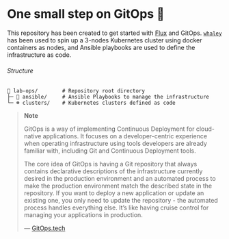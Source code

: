# One small step on GitOps 🚀

This repository has been created to get started with [Flux](https://fluxcd.io/) and GitOps. [`whaley`](https://github.com/imgios/whaley) has been used to spin up a 3-nodes Kubernetes cluster using docker containers as nodes, and Ansible playbooks are used to define the infrastructure as code.

###### Structure
```shell
📁 lab-ops/        # Repository root directory
├─ 📄 ansible/     # Ansible Playbooks to manage the infrastructure
└─ ☸️ clusters/    # Kubernetes clusters defined as code
```

> **Note**
>
> GitOps is a way of implementing Continuous Deployment for cloud-native applications. It focuses on a developer-centric experience when operating infrastructure using tools developers are already familiar with, including Git and Continuous Deployment tools.
>
> The core idea of GitOps is having a Git repository that always contains declarative descriptions of the infrastructure currently desired in the production environment and an automated process to make the production environment match the described state in the repository. If you want to deploy a new application or update an existing one, you only need to update the repository - the automated process handles everything else. It’s like having cruise control for managing your applications in production.
>
> — [GitOps.tech](https://gitops.tech)

